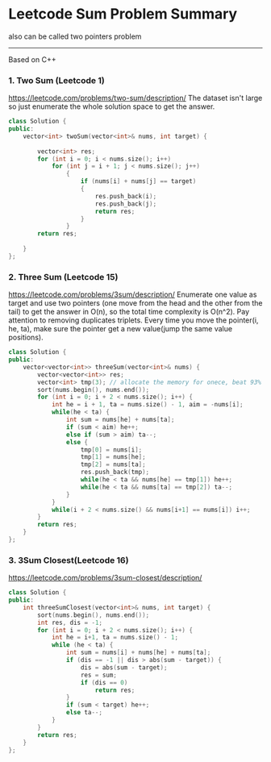 # Leetcode Sum Problem Summary

also can be called two pointers problem

---

Based on C++

### 1. Two Sum (Leetcode 1)
<https://leetcode.com/problems/two-sum/description/>
The dataset isn't large so just enumerate the whole solution space to get the answer.
```C++
class Solution {
public:
    vector<int> twoSum(vector<int>& nums, int target) {
        
        vector<int> res;
        for (int i = 0; i < nums.size(); i++)
            for (int j = i + 1; j < nums.size(); j++)
                {
                    if (nums[i] + nums[j] == target)
                    {
                        res.push_back(i);
                        res.push_back(j);
                        return res;
                    }
                }
        return res;
        
    }
};
```
### 2. Three Sum (Leetcode 15)
<https://leetcode.com/problems/3sum/description/>
Enumerate one value as target and use two pointers (one move from the head and the other from the tail) to get the answer in O(n), so the total time complexity is O(n^2).
Pay attention to removing duplicates triplets.
Every time you move the pointer(i, he, ta), make sure the pointer get a new value(jump the same value positions).

```C++
class Solution {
public:
    vector<vector<int>> threeSum(vector<int>& nums) {
        vector<vector<int>> res;
        vector<int> tmp(3); // allocate the memory for onece, beat 93%
        sort(nums.begin(), nums.end());
        for (int i = 0; i + 2 < nums.size(); i++) {
            int he = i + 1, ta = nums.size() - 1, aim = -nums[i];
            while(he < ta) {
                int sum = nums[he] + nums[ta];
                if (sum < aim) he++;
                else if (sum > aim) ta--;
                else {
                    tmp[0] = nums[i];
                    tmp[1] = nums[he];
                    tmp[2] = nums[ta];
                    res.push_back(tmp);
                    while(he < ta && nums[he] == tmp[1]) he++;
                    while(he < ta && nums[ta] == tmp[2]) ta--;
                }
            }
            while(i + 2 < nums.size() && nums[i+1] == nums[i]) i++;
        }
        return res;
    }
};
```

### 3. 3Sum Closest(Leetcode 16)
<https://leetcode.com/problems/3sum-closest/description/>
```C++
class Solution {
public:
    int threeSumClosest(vector<int>& nums, int target) {
        sort(nums.begin(), nums.end());
        int res, dis = -1;
        for (int i = 0; i + 2 < nums.size(); i++) {
            int he = i+1, ta = nums.size() - 1;
            while (he < ta) {
                int sum = nums[i] + nums[he] + nums[ta];
                if (dis == -1 || dis > abs(sum - target)) {
                    dis = abs(sum - target);
                    res = sum;
                    if (dis == 0)
                        return res;
                }
                if (sum < target) he++;
                else ta--;
            }
        }
        return res;
    }
};
```

